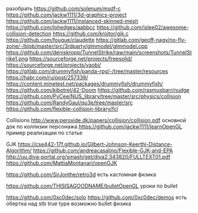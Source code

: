 ﻿разобрать
	https://github.com/solenum/msdf-c
	https://github.com/jackw1111/3d-graphics-project
	https://github.com/jackw1111/instanced-skinned-mesh
	https://github.com/lohedges/aabbcc
	https://github.com/jslee02/awesome-collision-detection
	https://github.com/kroitor/gjk.c
	https://github.com/fougue/claudette	
	https://gitlab.com/geoff-nagy/no-fly-zone/-/blob/master/src/3rdparty/glmmodel/glmmodel.cpp	
	https://github.com/deniskropp/TunnelStrike/raw/main/screenshots/TunnelStrike1.png
	https://sourceforge.net/projects/freesolid/
	https://sourceforge.net/projects/yaobi/
	https://gitlab.com/drummyfish/panda-rpg/-/tree/master/resources
	https://habr.com/ru/post/257339/
	https://content.minetest.net/packages/drummyfish/drummyfish/
	https://github.com/kibotrel/42-Doom
	https://github.com/rasmusbarr/nudge
	https://github.com/PyCee/NUS_library/tree/master/src/physics/collision
	https://github.com/RandyGaul/qu3e/tree/master/src
	https://github.com/flexible-collision-library/fcl


Collisions
	http://www.peroxide.dk/papers/collision/collision.pdf
		основной док по коллизии персонажа
		https://github.com/jackw1111/learnOpenGL
			пример реализации по статье

GJK
	https://cse442-17f.github.io/Gilbert-Johnson-Keerthi-Distance-Algorithm/
	https://github.com/andreacasalino/Flexible-GJK-and-EPA
	http://uu.diva-portal.org/smash/get/diva2:343820/FULLTEXT01.pdf
	https://github.com/MattiaMontanari/openGJK


https://github.com/SirJonthe/retro3d
	есть кастомная физика

https://github.com/THISISAGOODNAME/bulletOpenGL
	уроки по bullet

https://github.com/0xc0dec/solo
https://github.com/0xc0dec/demos
	есть обертка над stb true type
	возможно bullet физика